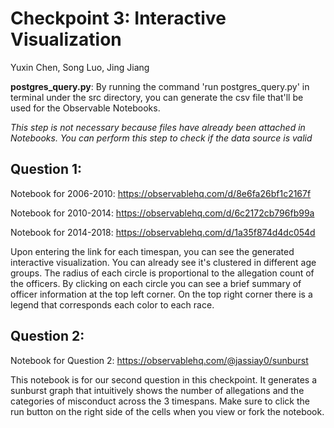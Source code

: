 # Checkpoint 3: Interactive Visualization
Yuxin Chen, Song Luo, Jing Jiang


**postgres_query.py**: By running the command 'run postgres_query.py' in terminal under the src directory, you can generate the csv file that'll be used for the Observable Notebooks. 

*This step is not necessary because files have already been attached in Notebooks. You can perform this step to check if the data source is valid*

## Question 1:

Notebook for 2006-2010: https://observablehq.com/d/8e6fa26bf1c2167f

Notebook for 2010-2014: https://observablehq.com/d/6c2172cb796fb99a

Notebook for 2014-2018: https://observablehq.com/d/1a35f874d4dc054d

Upon entering the link for each timespan, you can see the generated interactive visualization. You can already see it's clustered in different age groups. The radius of each circle is proportional to the allegation count of the officers. By clicking on each circle you can see a brief summary of officer information at the top left corner. On the top right corner there is a legend that corresponds each color to each race. 

## Question 2:

Notebook for Question 2: https://observablehq.com/@jassiay0/sunburst

This notebook is for our second question in this checkpoint. It generates a sunburst graph that intuitively shows the number of allegations and the categories of misconduct across the 3 timespans. Make sure to click the run button on the right side of the cells when you view or fork the notebook.